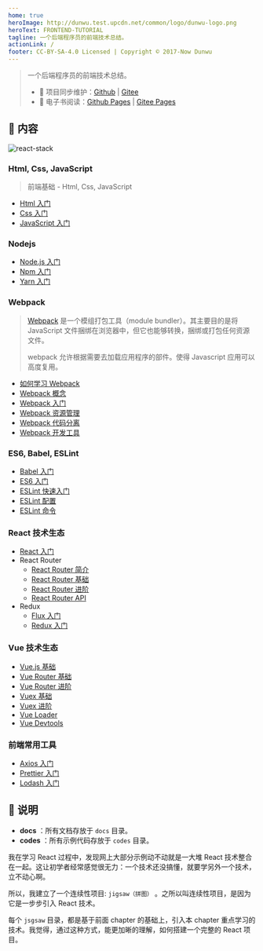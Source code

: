```yaml
---
home: true
heroImage: http://dunwu.test.upcdn.net/common/logo/dunwu-logo.png
heroText: FRONTEND-TUTORIAL
tagline: 一个后端程序员的前端技术总结。
actionLink: /
footer: CC-BY-SA-4.0 Licensed | Copyright © 2017-Now Dunwu
---
```


> 一个后端程序员的前端技术总结。
>
> - 🔁 项目同步维护：[Github](https://github.com/dunwu/frontend-tutorial/) | [Gitee](https://gitee.com/turnon/frontend-tutorial/)
> - 📖 电子书阅读：[Github Pages](https://dunwu.github.io/frontend-tutorial/) | [Gitee Pages](http://turnon.gitee.io/frontend-tutorial/)

## 📖 内容

![react-stack](https://raw.githubusercontent.com/dunwu/frontend-tutorial/master/docs/assets/images/react-stack.jpg)

### Html, Css, JavaScript

> 前端基础 - Html, Css, JavaScript

- [Html 入门](base/html.md)
- [Css 入门](base/css)
- [JavaScript 入门](base/js)

### Nodejs

- [Node.js 入门](nodejs/nodejs.md)
- [Npm 入门](nodejs/npm.md)
- [Yarn 入门](nodejs/yarn.md)

### Webpack

> [Webpack](webpack) 是一个模组打包工具（module bundler）。其主要目的是将 JavaScript 文件捆绑在浏览器中，但它也能够转换，捆绑或打包任何资源文件。
>
> webpack 允许根据需要去加载应用程序的部件。使得 Javascript 应用可以高度复用。

- [如何学习 Webpack](webpack/webpack-howto.md)
- [Webpack 概念](webpack/concept.md)
- [Webpack 入门](webpack/webpack-tutorial.md)
- [Webpack 资源管理](webpack/asset-management.md)
- [Webpack 代码分离](webpack/code-splitting.md)
- [Webpack 开发工具](webpack/development.md)

### ES6, Babel, ESLint

- [Babel 入门](es6/babel/babel-quickstart.md)
- [ES6 入门](es6/es6/es6-quickstart.md)
- [ESLint 快速入门](es6/eslint/eslint-quickstart.md)
- [ESLint 配置](es6/eslint/eslint-configuration.md)
- [ESLint 命令](es6/eslint/eslint-command.md)

### React 技术生态

- [React 入门](react/react-quickstart.md)
- React Router
  - [React Router 简介](react/react-router/react-router-introduction.md)
  - [React Router 基础](react/react-router/react-router-basic.md)
  - [React Router 进阶](react/react-router/react-router-advanced.md)
  - [React Router API](react/react-router/react-router-api.md)
- Redux
  - [Flux 入门](react/redux/Flux入门.md)
  - [Redux 入门](react/redux/Redux入门.md)

### Vue 技术生态

- [Vue.js 基础](vue/vuejs-basic.md)
- [Vue Router 基础](vue/vue-router-basic.md)
- [Vue Router 进阶](vue/vue-router-advanced.md)
- [Vuex 基础](vue/vuex-basic.md)
- [Vuex 进阶](vue/vuex-advanced.md)
- [Vue Loader](vue/vue-loader.md)
- [Vue Devtools](vue/vue-devtools.md)

### 前端常用工具

- [Axios 入门](tool/axios.md)
- [Prettier 入门](tool/prettier.md)
- [Lodash 入门](tool/lodash.md)

## 📌 说明

- **docs** ：所有文档存放于 `docs` 目录。
- **codes** ：所有示例代码存放于 `codes` 目录。

我在学习 React 过程中，发现网上大部分示例动不动就是一大堆 React 技术整合在一起。这让初学者经常感觉很无力：一个技术还没搞懂，就要学另外一个技术，立不动心啊。

所以，我建立了一个连续性项目: `jigsaw（拼图）` 。之所以叫连续性项目，是因为它是一步步引入 React 技术。

每个 `jsgsaw` 目录，都是基于前面 chapter 的基础上，引入本 chapter 重点学习的技术。我觉得，通过这种方式，能更加晰的理解，如何搭建一个完整的 React 项目。
